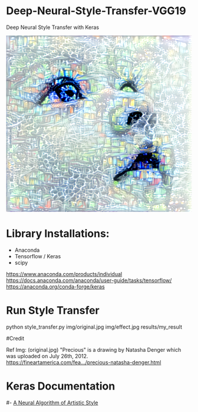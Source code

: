 # Deep-Neural-Style-Transfer-VGG19
Deep Neural Style Transfer with Keras

![Screenshot](results/my_result.png)

# Library Installations:
 
- Anaconda
- Tensorflow / Keras
- scipy

https://www.anaconda.com/products/individual
https://docs.anaconda.com/anaconda/user-guide/tasks/tensorflow/
https://anaconda.org/conda-forge/keras


# Run Style Transfer
python style_transfer.py img/original.jpg img/effect.jpg results/my_result


#Credit

Ref Img: (original.jpg)
"Precious" is a drawing by Natasha Denger which was uploaded on July 26th, 2012.
https://fineartamerica.com/fea…/precious-natasha-denger.html

# Keras Documentation
#- [A Neural Algorithm of Artistic Style](http://arxiv.org/abs/1508.06576)
